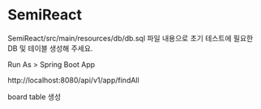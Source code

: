 # SemiReact

SemiReact/src/main/resources/db/db.sql
파일 내용으로 초기 테스트에 필요한 DB 및 테이블 생성해 주세요.

Run As > Spring Boot App

http://localhost:8080/api/v1/app/findAll


board table 생성
